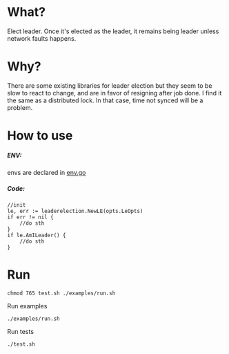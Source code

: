 # What?

Elect leader. Once it's elected as the leader, it remains being leader unless network faults happens.

# Why?

There are some existing libraries for leader election but they seem to be slow to react to change, and are in favor of resigning after job done. I find it the same as a distributed lock. In that case, time not synced will be a problem.

# How to use

##### ENV:

envs are declared in [env.go](env.go)

##### Code:

```
//init
le, err := leaderelection.NewLE(opts.LeOpts)
if err != nil {
	//do sth
}
if le.AmILeader() {
	//do sth
}
```

# Run

```
chmod 765 test.sh ./examples/run.sh
```

Run examples

```
./examples/run.sh
```

Run tests

```
./test.sh
```
